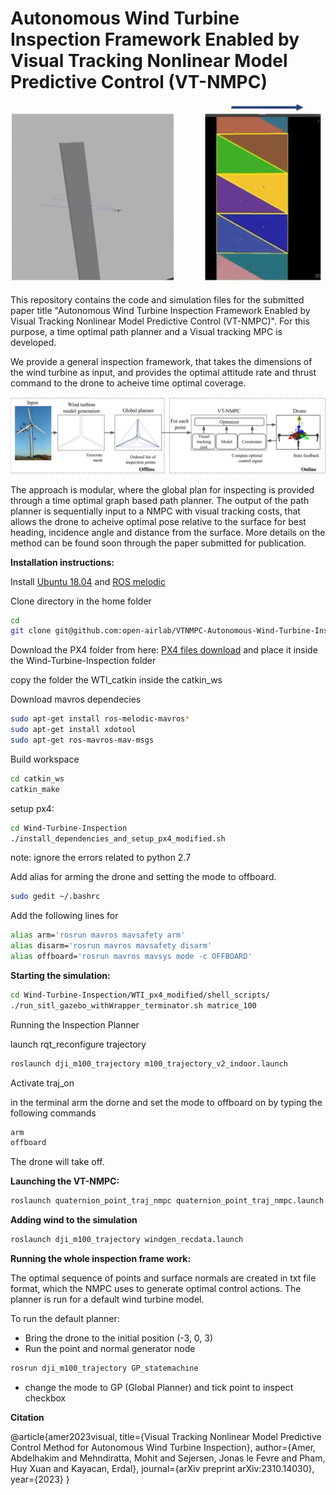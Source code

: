 # Autonomous Wind Turbine Inspection Framework Enabled by Visual Tracking Nonlinear Model Predictive Control (VT-NMPC)

<p align=center>
<img width=500 src="vtnmpc.gif" />
</p>








This repository contains the code and simulation files for the submitted paper title "Autonomous Wind Turbine Inspection Framework Enabled by Visual Tracking Nonlinear Model Predictive Control (VT-NMPC)". For this purpose, a time optimal path planner and a Visual tracking MPC is developed. 


We provide a general inspection framework, that takes the dimensions of the wind turbine as input, and provides the optimal attitude rate and thrust command to the drone to acheive time optimal coverage. 

![My Image](abstract_vtmpc.png)


The approach is modular, where the global plan for inspecting is provided through a time optimal graph based path planner. The output of the path planner is sequentially input to a NMPC with visual tracking costs, that allows the drone to acheive optimal pose relative to the surface for best heading, incidence angle and distance from the surface. More details on the method can be found soon through the paper submitted for publication.




**Installation instructions:**

 Install [Ubuntu 18.04](https://releases.ubuntu.com/18.04/)  and [ROS melodic](http://wiki.ros.org/melodic/Installation/Ubuntu) 

Clone directory in the home folder
```bash
cd
git clone git@github.com:open-airlab/VTNMPC-Autonomous-Wind-Turbine-Inspection.git
```
Download the PX4 folder from here: [PX4 files download](https://drive.google.com/file/d/1BpnlglYMQI5q9lEwMCPNLGjPj5mzCoe5/view?usp=sharing) 
and place it inside the Wind-Turbine-Inspection folder



copy the folder the WTI_catkin inside the catkin_ws




Download mavros dependecies
```bash
sudo apt-get install ros-melodic-mavros*
sudo apt-get install xdotool
sudo apt-get ros-mavros-mav-msgs 
```

Build workspace
```bash
cd catkin_ws
catkin_make
```


 setup px4:
```bash
cd Wind-Turbine-Inspection
./install_dependencies_and_setup_px4_modified.sh
```
note: ignore the errors related to python 2.7 

Add alias for arming the drone and setting the mode to offboard.
```bash
sudo gedit ~/.bashrc
```
Add the following lines for
```bash
alias arm='rosrun mavros mavsafety arm'
alias disarm='rosrun mavros mavsafety disarm'
alias offboard='rosrun mavros mavsys mode -c OFFBOARD'
```


**Starting the simulation:**
```bash
cd Wind-Turbine-Inspection/WTI_px4_modified/shell_scripts/
./run_sitl_gazebo_withWrapper_terminator.sh matrice_100
```

Running the Inspection Planner

launch rqt_reconfigure trajectory 

```bash
roslaunch dji_m100_trajectory m100_trajectory_v2_indoor.launch 
```

Activate traj_on 


in the  terminal arm the dorne and set the mode to offboard on by typing the following commands
```bash
arm
offboard
```


The drone will take off.

**Launching the VT-NMPC:**

```bash
roslaunch quaternion_point_traj_nmpc quaternion_point_traj_nmpc.launch
```






**Adding wind to the simulation**
```bash
roslaunch dji_m100_trajectory windgen_recdata.launch
```






**Running the whole inspection frame work:**

The optimal sequence of points and surface normals are created in txt file format, which the NMPC uses to generate optimal control actions. The planner is run for a default wind turbine model.

To run the default planner: 
- Bring the drone to the initial position (-3, 0, 3)
- Run the point and normal generator node
```bash
rosrun dji_m100_trajectory GP_statemachine
```
- change the mode to GP (Global Planner) and tick point to inspect checkbox



**Citation**

@article{amer2023visual,
  title={Visual Tracking Nonlinear Model Predictive Control Method for Autonomous Wind Turbine Inspection},
  author={Amer, Abdelhakim and Mehndiratta, Mohit and Sejersen, Jonas le Fevre and Pham, Huy Xuan and Kayacan, Erdal},
  journal={arXiv preprint arXiv:2310.14030},
  year={2023}
}



